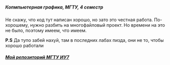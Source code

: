 ##### Копмпьютерная графика, МГТУ, 4 семестр

Не скажу, что код тут написан хорошо, но зато это честная работа. По-хорошему, нужно разбить на многофайловый проект. Но времени на это не было, поэтому имеем, что имеем.

__P.S__ Да тупо забей нахуй, там в последних лабах пизда, они не то, чтобы хорошо работали

##### [Мой репозиторий МГТУ ИУ7](https://github.com/kymblc1337/BMSTU_IU7)
